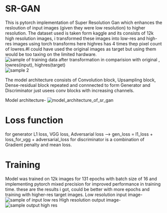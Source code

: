 # SR-GAN
This is pytorch implementation of Super Resolution Gan which enhances the resloution of input images (given they were low resolution) to higher resolution.
The dataset used is taken form kaggle and its consists of 12k high resolution images, i transformed these images into low-res and high-res images using torch transforms
here highres has 4 times thep pixel count of lowres.#I could have used the original images as target but using them would be too taxing on the limited hardware.
![sample of training data after transformation in comparision with original , lowres(input), highres(target)](https://user-images.githubusercontent.com/26987970/265220544-12fc01f0-af86-4aec-a8c3-f84e98f6ca46.png)
![sample 2](https://user-images.githubusercontent.com/26987970/265220587-3a3ea551-104f-4cf1-8feb-96f5d8651696.png)

The model architecture consists of Convolution block, Upsampling block, Dense-residual block repeated and connnected to form Generator and Discriminator just usees conv blocks with increasing channels.

Model architecture-
![model_architecture_of_sr_gan](https://user-images.githubusercontent.com/26987970/265250594-8495ca2b-95b9-40f0-9846-f9dfa69d9284.png)

# Loss function
for generator L1 loss, VGG loss, Adversarial loss --> gen_loss = l1_loss + loss_for_vgg + adversarial_loss
for discriminator is a combination of Gradient penalty and mean loss.

# Training
Model was trained on 12k images for 131 epochs with batch size of 16 and implementing pytorch mixed precision for improved performance in training time.
these are the results i got, could be better with more epochs and training with higher-res target images.
Low resolution input image-
![sample of input low res](https://user-images.githubusercontent.com/26987970/265220830-f9fd3eb7-9585-4b8f-b9e4-8dca2339261b.png)
High resolution output image-
![sample output high res](https://user-images.githubusercontent.com/26987970/265220856-2cdb3a20-9077-455d-ab8d-f1f90b1bbeee.png)
